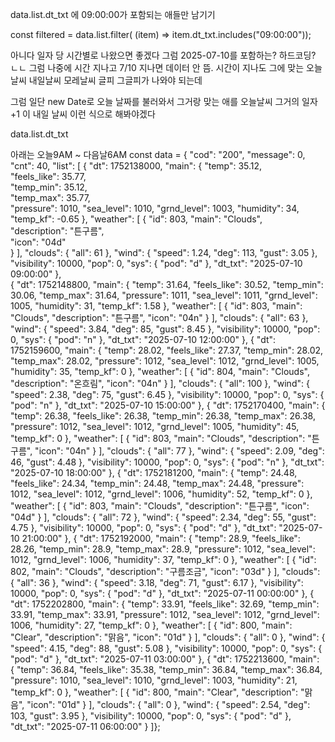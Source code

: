 data.list.dt_txt 에 09:00:00가 포함되는 애들만 남기기

const filtered = data.list.filter( (item) => item.dt_txt.includes("09:00:00"));

아니다 일자 당 시간별로 나왔으면 좋겠다
그럼 2025-07-10를 포함하는? 하드코딩?
ㄴㄴ
그럼 나중에 시간 지나고 7/10 지나면 데이터 안 뜸.
시간이 지나도 그에 맞는 오늘날씨 내일날씨 모레날씨 글피 그글피가 나와야 되는데

그럼 일단 new Date로 오늘 날짜를 불러와서
그거랑 맞는 애를 오늘날씨
그거의 일자 +1 이 내일 날씨
이런 식으로 해봐야겠다

data.list.dt_txt



아래는 오늘9AM ~ 다음날6AM
const data =
{
  "cod": "200",
  "message": 0,
  "cnt": 40,
  "list": [
    {
      "dt": 1752138000,
      "main": {
        "temp": 35.12,          
        "feels_like": 35.77,   
        "temp_min": 35.12,      
        "temp_max": 35.77,    
        "pressure": 1010,
        "sea_level": 1010,
        "grnd_level": 1003,
        "humidity": 34,             
        "temp_kf": -0.65
      },
      "weather": [
        {
          "id": 803,
          "main": "Clouds",        
          "description": "튼구름",      
          "icon": "04d"             
        }
      ],
      "clouds": {
        "all": 61
      },
      "wind": {
        "speed": 1.24,
        "deg": 113,
        "gust": 3.05
      },
      "visibility": 10000,
      "pop": 0,
      "sys": {
        "pod": "d"
      },
      "dt_txt": "2025-07-10 09:00:00"
    },                         
    {
      "dt": 1752148800,
      "main": {
        "temp": 31.64,
        "feels_like": 30.52,
        "temp_min": 30.06,
        "temp_max": 31.64,
        "pressure": 1011,
        "sea_level": 1011,
        "grnd_level": 1005,
        "humidity": 31,
        "temp_kf": 1.58
      },
      "weather": [
        {
          "id": 803,
          "main": "Clouds",
          "description": "튼구름",
          "icon": "04n"
        }
      ],
      "clouds": {
        "all": 63
      },
      "wind": {
        "speed": 3.84,
        "deg": 85,
        "gust": 8.45
      },
      "visibility": 10000,
      "pop": 0,
      "sys": {
        "pod": "n"
      },
      "dt_txt": "2025-07-10 12:00:00"
    },
    {
      "dt": 1752159600,
      "main": {
        "temp": 28.02,
        "feels_like": 27.37,
        "temp_min": 28.02,
        "temp_max": 28.02,
        "pressure": 1012,
        "sea_level": 1012,
        "grnd_level": 1005,
        "humidity": 35,
        "temp_kf": 0
      },
      "weather": [
        {
          "id": 804,
          "main": "Clouds",
          "description": "온흐림",
          "icon": "04n"
        }
      ],
      "clouds": {
        "all": 100
      },
      "wind": {
        "speed": 2.38,
        "deg": 75,
        "gust": 6.45
      },
      "visibility": 10000,
      "pop": 0,
      "sys": {
        "pod": "n"
      },
      "dt_txt": "2025-07-10 15:00:00"
    },
    {
      "dt": 1752170400,
      "main": {
        "temp": 26.38,
        "feels_like": 26.38,
        "temp_min": 26.38,
        "temp_max": 26.38,
        "pressure": 1012,
        "sea_level": 1012,
        "grnd_level": 1005,
        "humidity": 45,
        "temp_kf": 0
      },
      "weather": [
        {
          "id": 803,
          "main": "Clouds",
          "description": "튼구름",
          "icon": "04n"
        }
      ],
      "clouds": {
        "all": 77
      },
      "wind": {
        "speed": 2.09,
        "deg": 46,
        "gust": 4.48
      },
      "visibility": 10000,
      "pop": 0,
      "sys": {
        "pod": "n"
      },
      "dt_txt": "2025-07-10 18:00:00"
    },
    {
      "dt": 1752181200,
      "main": {
        "temp": 24.48,
        "feels_like": 24.34,
        "temp_min": 24.48,
        "temp_max": 24.48,
        "pressure": 1012,
        "sea_level": 1012,
        "grnd_level": 1006,
        "humidity": 52,
        "temp_kf": 0
      },
      "weather": [
        {
          "id": 803,
          "main": "Clouds",
          "description": "튼구름",
          "icon": "04d"
        }
      ],
      "clouds": {
        "all": 72
      },
      "wind": {
        "speed": 2.34,
        "deg": 55,
        "gust": 4.75
      },
      "visibility": 10000,
      "pop": 0,
      "sys": {
        "pod": "d"
      },
      "dt_txt": "2025-07-10 21:00:00"
    },
    {
      "dt": 1752192000,
      "main": {
        "temp": 28.9,
        "feels_like": 28.26,
        "temp_min": 28.9,
        "temp_max": 28.9,
        "pressure": 1012,
        "sea_level": 1012,
        "grnd_level": 1006,
        "humidity": 37,
        "temp_kf": 0
      },
      "weather": [
        {
          "id": 802,
          "main": "Clouds",
          "description": "구름조금",
          "icon": "03d"
        }
      ],
      "clouds": {
        "all": 36
      },
      "wind": {
        "speed": 3.18,
        "deg": 71,
        "gust": 6.17
      },
      "visibility": 10000,
      "pop": 0,
      "sys": {
        "pod": "d"
      },
      "dt_txt": "2025-07-11 00:00:00"
    },
    {
      "dt": 1752202800,
      "main": {
        "temp": 33.91,
        "feels_like": 32.69,
        "temp_min": 33.91,
        "temp_max": 33.91,
        "pressure": 1012,
        "sea_level": 1012,
        "grnd_level": 1006,
        "humidity": 27,
        "temp_kf": 0
      },
      "weather": [
        {
          "id": 800,
          "main": "Clear",
          "description": "맑음",
          "icon": "01d"
        }
      ],
      "clouds": {
        "all": 0
      },
      "wind": {
        "speed": 4.15,
        "deg": 88,
        "gust": 5.08
      },
      "visibility": 10000,
      "pop": 0,
      "sys": {
        "pod": "d"
      },
      "dt_txt": "2025-07-11 03:00:00"
    },
    {
      "dt": 1752213600,
      "main": {
        "temp": 36.84,
        "feels_like": 35.38,
        "temp_min": 36.84,
        "temp_max": 36.84,
        "pressure": 1010,
        "sea_level": 1010,
        "grnd_level": 1003,
        "humidity": 21,
        "temp_kf": 0
      },
      "weather": [
        {
          "id": 800,
          "main": "Clear",
          "description": "맑음",
          "icon": "01d"
        }
      ],
      "clouds": {
        "all": 0
      },
      "wind": {
        "speed": 2.54,
        "deg": 103,
        "gust": 3.95
      },
      "visibility": 10000,
      "pop": 0,
      "sys": {
        "pod": "d"
      },
      "dt_txt": "2025-07-11 06:00:00"
    }
  ]};
